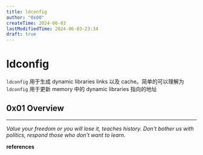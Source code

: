 ```yaml
---
title: ldconfig
author: "0x00"
createTime: 2024-06-03
lastModifiedTime: 2024-06-03-23:34
draft: true
---
```


# ldconfig

`ldconfig` 用于生成 dynamic libraries links 以及 cache。简单的可以理解为 `ldconfig` 用于更新 memory 中的 dynamic libraries 指向的地址

## 0x01 Overview


---
*Value your freedom or you will lose it, teaches history. Don't bother us with politics, respond those who don't want to learn.*

**references**



